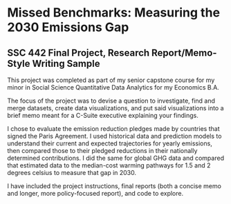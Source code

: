 # Missed Benchmarks: Measuring the 2030 Emissions Gap 

## SSC 442 Final Project, Research Report/Memo-Style Writing Sample

This project was completed as part of my senior capstone course for my minor in Social Science Quantitative Data Analytics for my Economics B.A.

The focus of the project was to devise a question to investigate, find and merge datasets, create data visualizations, and put said visualizations into a brief memo meant for a C-Suite executive explaining your findings.

I chose to evaluate the emission reduction pledges made by countries that signed the Paris Agreement. I used historical data and prediction models to understand their current and expected trajectories for yearly emissions, then compared those to their pledged reductions in their nationally determined contributions. I did the same for global GHG data and compared that estimated data to the median-cost warming pathways for 1.5 and 2 degrees celsius to measure that gap in 2030.

I have included the project instructions, final reports (both a concise memo and longer, more policy-focused report), and code to explore.
